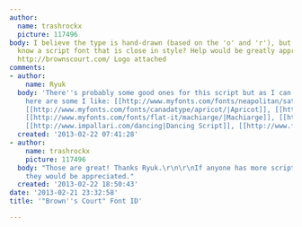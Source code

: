 ```yaml
---
author:
  name: trashrockx
  picture: 117496
body: I believe the type is hand-drawn (based on the 'o' and 'r'), but does anyone
  know a script font that is close in style? Help would be greatly appreciated, thanks!
  http://brownscourt.com/ Logo attached
comments:
- author:
    name: Ryuk
  body: 'There''s probably some good ones for this script but as I can''t spot any,
    here are some I like: [[http://www.myfonts.com/fonts/neapolitan/satisfy-pro/|Satisfy]],
    [[http://www.myfonts.com/fonts/canadatype/apricot/|Apricot]], [[http://www.losttype.com/font/?name=lavanderia|Lavanderia]],
    [[http://www.myfonts.com/fonts/flat-it/machiarge/|Machiarge]], [[http://www.myfonts.com/fonts/alphabetsoup/metroscript/|Metroscript]],
    [[http://www.impallari.com/dancing|Dancing Script]], [[http://www.fontsquirrel.com/fonts/pacifico|Pacifico]]'
  created: '2013-02-22 07:41:28'
- author:
    name: trashrockx
    picture: 117496
  body: "Those are great! Thanks Ryuk.\r\n\r\nIf anyone has more script fonts to recommend,
    they would be appreciated."
  created: '2013-02-22 18:50:43'
date: '2013-02-21 23:32:58'
title: '"Brown''s Court" Font ID'

---
```

